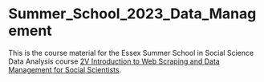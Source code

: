 # Summer_School_2023_Data_Management
This is the course material for the Essex Summer School in Social Science Data Analysis course [2V Introduction to Web Scraping and Data Management for Social Scientists](https://essexsummerschool.com/summer-school-facts/courses/ess-2023-course-list/2v-introduction-to-web-scraping-and-data-management-for-social-scientists/).
